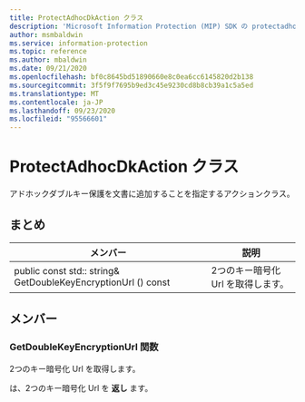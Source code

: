```yaml
---
title: ProtectAdhocDkAction クラス
description: 'Microsoft Information Protection (MIP) SDK の protectadhocdkaction:: undefined クラスを文書にします。'
author: msmbaldwin
ms.service: information-protection
ms.topic: reference
ms.author: mbaldwin
ms.date: 09/21/2020
ms.openlocfilehash: bf0c8645bd51890660e8c0ea6cc6145820d2b138
ms.sourcegitcommit: 3f5f9f7695b9ed3c45e9230cd8b8cb39a1c5a5ed
ms.translationtype: MT
ms.contentlocale: ja-JP
ms.lasthandoff: 09/23/2020
ms.locfileid: "95566601"
---
```

# <a name="class-protectadhocdkaction"></a>ProtectAdhocDkAction クラス 
アドホックダブルキー保護を文書に追加することを指定するアクションクラス。
  
## <a name="summary"></a>まとめ
 メンバー                        | 説明                                
--------------------------------|---------------------------------------------
public const std:: string& GetDoubleKeyEncryptionUrl () const  |  2つのキー暗号化 Url を取得します。
  
## <a name="members"></a>メンバー
  
### <a name="getdoublekeyencryptionurl-function"></a>GetDoubleKeyEncryptionUrl 関数
2つのキー暗号化 Url を取得します。

  
は、2つのキー暗号化 Url を **返し** ます。